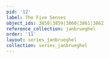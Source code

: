 ```yaml
---
pid: '12'
label: The Five Senses
object_ids: 3858|3859|3860|3861|3862
reference_collection: janbrueghel
order: '11'
layout: series_janbrueghel
collection: series_janbrueghel
---
```

